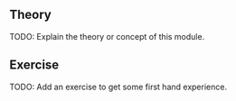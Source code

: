 Theory
------
TODO: Explain the theory or concept of this module.

Exercise
--------
TODO: Add an exercise to get some first hand experience.
